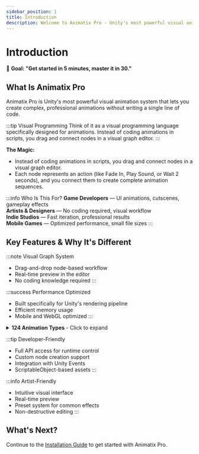```yaml
---
sidebar_position: 1
title: Introduction
description: Welcome to Animatix Pro - Unity's most powerful visual animation system
---
```


# Introduction

🎯 **Goal: "Get started in 5 minutes, master it in 30."**

## What Is Animatix Pro

Animatix Pro is Unity's most powerful visual animation system that lets you create complex, professional animations without writing a single line of code.

:::tip Visual Programming
Think of it as a visual programming language specifically designed for animations. Instead of coding animations in scripts, you drag and connect nodes in a visual graph editor.
:::

**The Magic:**
- Instead of coding animations in scripts, you drag and connect nodes in a visual graph editor.
- Each node represents an action (like Fade In, Play Sound, or Wait 2 seconds), and you connect them to create complete animation sequences.

:::info Who Is This For?
**Game Developers** — UI animations, cutscenes, gameplay effects  
**Artists & Designers** — No coding required, visual workflow  
**Indie Studios** — Fast iteration, professional results  
**Mobile Games** — Optimized performance, small file sizes
:::

## Key Features & Why It's Different

:::note Visual Graph System
- Drag-and-drop node-based workflow
- Real-time preview in the editor
- No coding knowledge required
:::

:::success Performance Optimized
- Built specifically for Unity's rendering pipeline
- Efficient memory usage
- Mobile and WebGL optimized
:::

<details>
<summary><strong>124 Animation Types</strong> - Click to expand</summary>

**UI Animations:** Fade, Slide, Scale, Rotate, Color changes, Jelly, Blur, Impact effects  
**Text Animations:** Typewriter effects, character-by-character reveals, Wave, Wiggle, Rainbow  
**3D Animations:** Object movement, camera controls, material changes  
**Camera Animations:** Move To, Zoom, Shake, Orbit, Follow  
**Audio Integration:** Sound triggers, volume tweens, pitch changes  
**Material Animations:** Color Tween, Float Property, Texture Swap  
**Particle Systems:** Control emission rates, play/stop effects, simulate particles

</details>

:::tip Developer-Friendly
- Full API access for runtime control
- Custom node creation support
- Integration with Unity Events
- ScriptableObject-based assets
:::

:::info Artist-Friendly
- Intuitive visual interface
- Real-time preview
- Preset system for common effects
- Non-destructive editing
:::

## What's Next?

Continue to the [Installation Guide](/docs/getting-started/installation) to get started with Animatix Pro.
